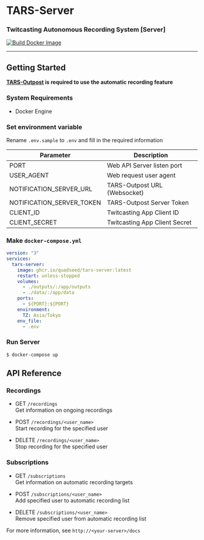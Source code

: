# TARS-Server
### Twitcasting Autonomous Recording System [Server]
[![Build Docker Image](https://github.com/quadseed/TARS-Server/actions/workflows/build.yml/badge.svg)](https://github.com/quadseed/TARS-Server/actions/workflows/build.yml)
___

## Getting Started
__[TARS-Outpost](https://github.com/quadseed/TARS-Outpost) is required to use the automatic recording feature__
### System Requirements
- Docker Engine

### Set environment variable
Rename `.env.sample` to `.env` and fill in the required information

| Parameter                 | Description                    |
|---------------------------|--------------------------------|
| PORT                      | Web API Server listen port     |
| USER_AGENT                | Web request user agent         |
| NOTIFICATION_SERVER_URL   | TARS-Outpost URL   (Websocket) |
| NOTIFICATION_SERVER_TOKEN | TARS-Outpost Server Token      |
| CLIENT_ID                 | Twitcasting App Client ID      |
| CLIENT_SECRET             | Twitcasting App Client Secret  |

### Make `docker-compose.yml`
```yaml
version: "3"
services:
  tars-server:
    image: ghcr.io/quadseed/tars-server:latest
    restart: unless-stopped
    volumes:
      - ./outputs/:/app/outputs
      - ./data/:/app/data
    ports:
      - ${PORT}:${PORT}
    environment:
      TZ: Asia/Tokyo
    env_file:
      - .env
```

### Run Server
```shell
$ docker-compose up
```

## API Reference
### Recordings
- GET `/recordings`  
Get information on ongoing recordings


- POST `/recordings/<user_name>`  
Start recording for the specified user


- DELETE `/recordings/<user_name>`  
Stop recording for the specified user


### Subscriptions
- GET `/subscriptions`  
Get information on automatic recording targets


- POST `/subscriptions/<user_name>`  
Add specified user to automatic recording list


- DELETE `/subscriptions/<user_name>`  
Remove specified user from automatic recording list


For more information, see `http://<your-server>/docs`
